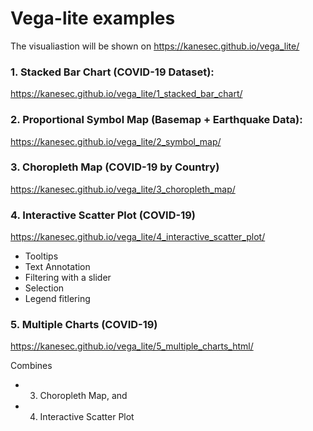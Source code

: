# Vega-lite examples

The visualiastion will be shown on 
https://kanesec.github.io/vega_lite/

### 1. Stacked Bar Chart (COVID-19 Dataset): 
https://kanesec.github.io/vega_lite/1_stacked_bar_chart/

### 2. Proportional Symbol Map (Basemap + Earthquake Data):
https://kanesec.github.io/vega_lite/2_symbol_map/

### 3. Choropleth Map (COVID-19 by Country)
https://kanesec.github.io/vega_lite/3_choropleth_map/

### 4. Interactive Scatter Plot (COVID-19)
https://kanesec.github.io/vega_lite/4_interactive_scatter_plot/
- Tooltips
- Text Annotation
- Filtering with a slider
- Selection
- Legend fitlering

### 5. Multiple Charts (COVID-19)
https://kanesec.github.io/vega_lite/5_multiple_charts_html/

Combines
- 3. Choropleth Map, and
- 4. Interactive Scatter Plot
